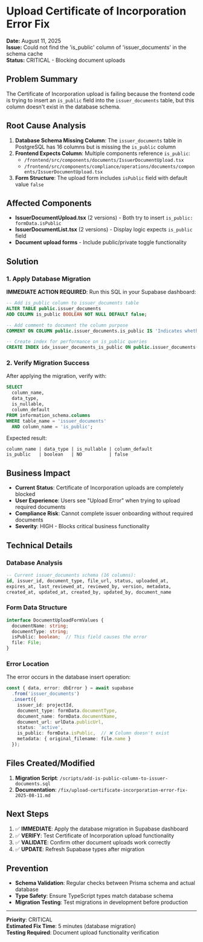 # Upload Certificate of Incorporation Error Fix

**Date:** August 11, 2025  
**Issue:** Could not find the 'is_public' column of 'issuer_documents' in the schema cache  
**Status:** CRITICAL - Blocking document uploads

## Problem Summary

The Certificate of Incorporation upload is failing because the frontend code is trying to insert an `is_public` field into the `issuer_documents` table, but this column doesn't exist in the database schema.

## Root Cause Analysis

1. **Database Schema Missing Column**: The `issuer_documents` table in PostgreSQL has 16 columns but is missing the `is_public` column
2. **Frontend Expects Column**: Multiple components reference `is_public`:
   - `/frontend/src/components/documents/IssuerDocumentUpload.tsx`
   - `/frontend/src/components/compliance/operations/documents/components/IssuerDocumentUpload.tsx`
3. **Form Structure**: The upload form includes `isPublic` field with default value `false`

## Affected Components

- **IssuerDocumentUpload.tsx** (2 versions) - Both try to insert `is_public: formData.isPublic`
- **IssuerDocumentList.tsx** (2 versions) - Display logic expects `is_public` field
- **Document upload forms** - Include public/private toggle functionality

## Solution

### 1. Apply Database Migration

**IMMEDIATE ACTION REQUIRED**: Run this SQL in your Supabase dashboard:

```sql
-- Add is_public column to issuer_documents table
ALTER TABLE public.issuer_documents 
ADD COLUMN is_public BOOLEAN NOT NULL DEFAULT false;

-- Add comment to document the column purpose
COMMENT ON COLUMN public.issuer_documents.is_public IS 'Indicates whether the document is publicly visible or restricted';

-- Create index for performance on is_public queries
CREATE INDEX idx_issuer_documents_is_public ON public.issuer_documents(is_public);
```

### 2. Verify Migration Success

After applying the migration, verify with:

```sql
SELECT 
  column_name,
  data_type,
  is_nullable,
  column_default
FROM information_schema.columns 
WHERE table_name = 'issuer_documents' 
  AND column_name = 'is_public';
```

Expected result:
```
column_name | data_type | is_nullable | column_default
is_public   | boolean   | NO          | false
```

## Business Impact

- **Current Status**: Certificate of Incorporation uploads are completely blocked
- **User Experience**: Users see "Upload Error" when trying to upload required documents
- **Compliance Risk**: Cannot complete issuer onboarding without required documents
- **Severity**: HIGH - Blocks critical business functionality

## Technical Details

### Database Analysis
```sql
-- Current issuer_documents schema (16 columns):
id, issuer_id, document_type, file_url, status, uploaded_at, 
expires_at, last_reviewed_at, reviewed_by, version, metadata, 
created_at, updated_at, created_by, updated_by, document_name
```

### Form Data Structure
```typescript
interface DocumentUploadFormValues {
  documentName: string;
  documentType: string;
  isPublic: boolean;  // This field causes the error
  file: File;
}
```

### Error Location
The error occurs in the database insert operation:
```typescript
const { data, error: dbError } = await supabase
  .from('issuer_documents')
  .insert({
    issuer_id: projectId,
    document_type: formData.documentType,
    document_name: formData.documentName,
    document_url: urlData.publicUrl,
    status: 'active',
    is_public: formData.isPublic,  // ❌ Column doesn't exist
    metadata: { original_filename: file.name }
  });
```

## Files Created/Modified

1. **Migration Script**: `/scripts/add-is-public-column-to-issuer-documents.sql`
2. **Documentation**: `/fix/upload-certificate-incorporation-error-fix-2025-08-11.md`

## Next Steps

1. ✅ **IMMEDIATE**: Apply the database migration in Supabase dashboard
2. ✅ **VERIFY**: Test Certificate of Incorporation upload functionality
3. ✅ **VALIDATE**: Confirm other document uploads work correctly
4. ✅ **UPDATE**: Refresh Supabase types after migration

## Prevention

- **Schema Validation**: Regular checks between Prisma schema and actual database
- **Type Safety**: Ensure TypeScript types match database schema
- **Migration Testing**: Test migrations in development before production

---

**Priority**: CRITICAL  
**Estimated Fix Time**: 5 minutes (database migration)  
**Testing Required**: Document upload functionality verification
